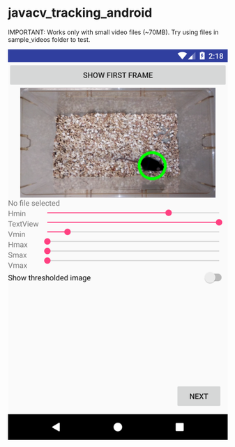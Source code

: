 # javacv_tracking_android

IMPORTANT: Works only with small video files (~70MB). Try using files in sample_videos folder to test.

![Screenshot](screenshot.png "Screenshot of the app")
